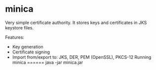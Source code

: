 minica
======

Very simple certificate authority. It stores keys and certificates in JKS keystore files.

Features:
* Key generation
* Certificate signing
* Import from/export to: JKS, DER, PEM (OpenSSL), PKCS-12
Running minica
======
java -jar minica.jar
